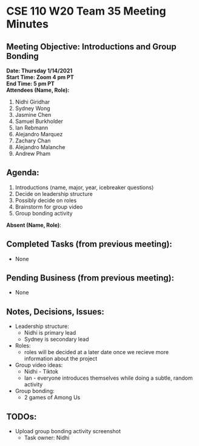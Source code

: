 # CSE 110 W20 Team 35 Meeting Minutes

## Meeting Objective: Introductions and Group Bonding

**Date: Thursday 1/14/2021**  
**Start Time: Zoom 4 pm PT**  
**End Time: 5 pm PT**  
**Attendees (Name, Role):**

1. Nidhi Giridhar
2. Sydney Wong
3. Jasmine Chen
4. Samuel Burkholder
5. Ian Rebmann
6. Alejandro Marquez
7. Zachary Chan
8. Alejandro Malanche
9. Andrew Pham

## Agenda:

1. Introductions (name, major, year, icebreaker questions)
2. Decide on leadership structure
3. Possibly decide on roles
4. Brainstorm for group video
5. Group bonding activity

**Absent (Name, Role)**:

## Completed Tasks (from previous meeting):

- None

## Pending Business (from previous meeting):

- None

## Notes, Decisions, Issues:

- Leadership structure:
  - Nidhi is primary lead
  - Sydney is secondary lead
- Roles:
  - roles will be decided at a later date once we recieve more information about the project
- Group video ideas:
  - Nidhi - Tiktok
  - Ian - everyone introduces themselves while doing a subtle, random activity
- Group bonding:
  - 2 games of Among Us

## TODOs:

- Upload group bonding activity screenshot
  - Task owner: Nidhi
